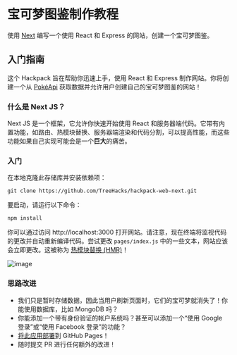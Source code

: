 #  宝可梦图鉴制作教程

使用 [Next](https://nextjs.org) 编写一个使用 React 和 Express 的网站，创建一个宝可梦图鉴。

## 入门指南
这个 Hackpack 旨在帮助你迅速上手，使用 React 和 Express 制作网站。你将创建一个从 [PokéApi](https://pokeapi.co/) 获取数据并允许用户创建自己的宝可梦图鉴的网站！

### 什么是 Next JS？
Next JS 是一个框架，它允许你快速开始使用 React 和服务器端代码。它带有内置功能，如路由、热模块替换、服务器端渲染和代码分割，可以提高性能，而这些功能如果自己实现可能会是一个**巨大**的痛苦。

### 入门
在本地克隆此存储库并安装依赖项：

```
git clone https://github.com/TreeHacks/hackpack-web-next.git
```

要启动，请运行以下命令：

```
npm install
```




你可以通过访问 http://localhost:3000 打开网站。请注意，现在终端将监视代码的更改并自动重新编译代码。尝试更改 `pages/index.js` 中的一些文本，网站应该会立即更改。这被称为 [热模块替换 (HMR)](https://webpack.js.org/concepts/hot-module-replacement/)！

![image](https://user-images.githubusercontent.com/1689183/52835583-e0bc1f00-309b-11e9-8c2e-e067bd5290d4.png)

### 思路改进
- 我们只是暂时存储数据，因此当用户刷新页面时，它们的宝可梦就消失了！你能使用数据库，比如 MongoDB 吗？
- 你能添加一个带有身份验证的帐户系统吗？甚至可以添加一个“使用 Google 登录”或“使用 Facebook 登录”的功能？
- [将此应用部署](https://github.com/zeit/next.js/wiki/Deploying-a-Next.js-app-into-GitHub-Pages)到 GitHub Pages！
- 随时提交 PR 进行任何额外的改进！


